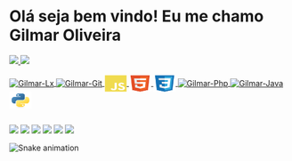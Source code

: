 # Olá seja bem vindo! Eu me chamo Gilmar Oliveira
<div>
  <a href="https://github.com/GilmardOliveira">
  <img height="120em" src="https://github-readme-stats.vercel.app/api?username=GilmardOliveira&show_icons=true&theme=dracula&include_all_commits=true&count_private=true"/>
  <img height="120em" src="https://github-readme-stats.vercel.app/api/top-langs/?username=GilmardOliveira&layout=compact&langs_count=7&theme=dracula"/>
</div>
  <div style="display: inline_block"><br>
  <img align="center" alt="Gilmar-Lx" height="30" width="40" src="https://cdn.jsdelivr.net/gh/devicons/devicon/icons/linux/linux-original.svg">
  <img align="center" alt="Gilmar-Git" height="30" width="40" src="https://cdn.jsdelivr.net/gh/devicons/devicon/icons/git/git-original.svg">
  <img align="center" alt="Gilmar-Js" height="30" width="40" src="https://raw.githubusercontent.com/devicons/devicon/master/icons/javascript/javascript-plain.svg">
  <img align="center" alt="Gilmar-HTML" height="30" width="40" src="https://raw.githubusercontent.com/devicons/devicon/master/icons/html5/html5-original.svg">
  <img align="center" alt="Gilmar-CSS" height="30" width="40" src="https://raw.githubusercontent.com/devicons/devicon/master/icons/css3/css3-original.svg">
  <img align="center" alt="Gilmar-Php" height="30" width="40" src="https://cdn.jsdelivr.net/gh/devicons/devicon/icons/php/php-plain.svg">
  <img align="center" alt="Gilmar-Java" height="30" width="40" src="https://cdn.jsdelivr.net/gh/devicons/devicon/icons/java/java-original.svg">
  <img align="center" alt="Gilmar-Python" height="30" width="40" src="https://raw.githubusercontent.com/devicons/devicon/master/icons/python/python-original.svg">
  <!--<img align="right" alt="Gilmar-pic" height="150" style="border-radius:50px;"     
       src="https://media.discordapp.net/attachments/639956127056134178/890373478988013628/Publicacoes_Instagram_1_1.png?width=676&height=676"> -->
</div>
  
  ##
  
  <div>
  <a href="https://www.youtube.com/channel/UCpR_L2Dgw1lW9IyTiGcL0Vg" target="_blank"><img src="https://img.shields.io/badge/YouTube-FF0000?style=for-the-badge&logo=youtube&logoColor=white" target="_blank"></a>
  <a href="https://www.instagram.com/gilmar_olivera_/" target="_blank"><img src="https://img.shields.io/badge/-Instagram-%23E4405F?style=for-the-badge&logo=instagram&logoColor=white" target="_blank"></a>
 	<a href="https://www.twitch.tv/gilmarolivera" target="_blank"><img src="https://img.shields.io/badge/Twitch-9146FF?style=for-the-badge&logo=twitch&logoColor=white" target="_blank"></a>
 <a href="https://discord.com/channels/@me" target="_blank"><img src="https://img.shields.io/badge/Discord-7289DA?style=for-the-badge&logo=discord&logoColor=white" target="_blank"></a> 
  <a href = "mailto:gilmarddoliveira@gmail.com"><img src="https://img.shields.io/badge/-Gmail-%23333?style=for-the-badge&logo=gmail&logoColor=white" target="_blank"></a>
  <a href="https://www.linkedin.com/in/gilmarddoliveira/" target="_blank"><img src="https://img.shields.io/badge/-LinkedIn-%230077B5?style=for-the-badge&logo=linkedin&logoColor=white" target="_blank"></a>
  </div>
  
  ![Snake animation](https://github.com/GilmardOliveira/GilmardOliveira/blob/output/github-contribution-grid-snake.svg)

